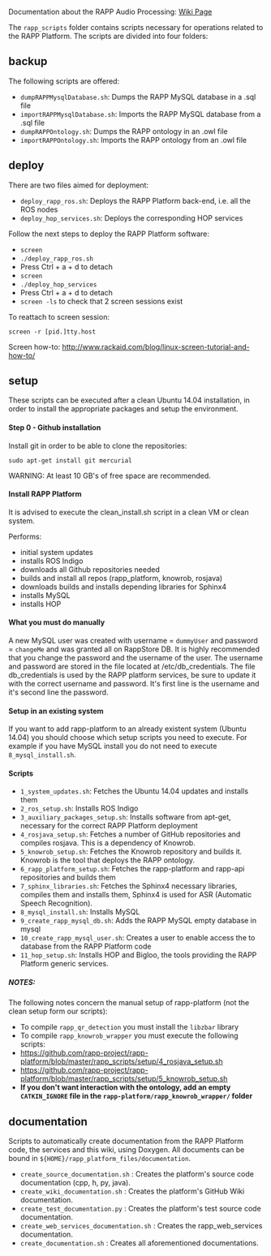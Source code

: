 Documentation about the RAPP Audio Processing: [Wiki Page](https://github.com/rapp-project/rapp-platform/wiki/RAPP-Scripts)

The ```rapp_scripts``` folder contains scripts necessary for operations related to the RAPP Platform. The scripts are divided into four folders:

## backup

The following scripts are offered:
- ```dumpRAPPMysqlDatabase.sh```: Dumps the RAPP MySQL database in a .sql file
- ```importRAPPMysqlDatabase.sh```: Imports the RAPP MySQL database from a .sql file
- ```dumpRAPPOntology.sh```: Dumps the RAPP ontology in an .owl file
- ```importRAPPOntology.sh```: Imports the RAPP ontology from an .owl file

## deploy

There are two files aimed for deployment:

- ```deploy_rapp_ros.sh```: Deploys the RAPP Platform back-end, i.e. all the ROS nodes
- ```deploy_hop_services.sh```: Deploys the corresponding HOP services

Follow the next steps to deploy the RAPP Platform software:

- ```screen```
- ```./deploy_rapp_ros.sh```
- Press Ctrl + a + d to detach
- ```screen```
- ```./deploy_hop_services```
- Press Ctrl + a + d to detach
- ```screen -ls``` to check that 2 screen sessions exist

To reattach to screen session:
```
screen -r [pid.]tty.host
```

Screen how-to: http://www.rackaid.com/blog/linux-screen-tutorial-and-how-to/

## setup

These scripts can be executed after a clean Ubuntu 14.04 installation, in order
to install the appropriate packages and setup the environment.

#### Step 0 - Github installation

Install git in order to be able to clone the repositories:

```sudo apt-get install git mercurial```

WARNING: At least 10 GB's of free space are recommended.

#### Install RAPP Platform

It is advised to execute the clean_install.sh script in a clean VM or clean system.

Performs:
- initial system updates 
- installs ROS Indigo 
- downloads all Github repositories needed
- builds and install all repos (rapp_platform, knowrob, rosjava)
- downloads builds and installs depending libraries for Sphinx4
- installs MySQL
- installs HOP

#### What you must do manually

A new MySQL user was created with username = ```dummyUser``` and password = ```changeMe``` and was granted all on RappStore DB. It is highly recommended that you change the password and the username of the user. The username and password are stored in the file located at /etc/db_credentials. The file db_credentials is used by the RAPP platform services, be sure to update it with the correct username and password. It's first line is the username and it's second line the password.

#### Setup in an existing system

If you want to add rapp-platform to an already existent system (Ubuntu 14.04) you should choose which setup scripts you need to execute. For example if you have MySQL install you do not need to execute ```8_mysql_install.sh```.

#### Scripts

- ```1_system_updates.sh```: Fetches the Ubuntu 14.04 updates and installs them
- ```2_ros_setup.sh```: Installs ROS Indigo
- ```3_auxiliary_packages_setup.sh```: Installs software from apt-get, necessary for the correct RAPP Platform deployment
- ```4_rosjava_setup.sh```: Fetches a number of GitHub repositories and compiles rosjava. This is a dependency of Knowrob.
- ```5_knowrob_setup.sh```: Fetches the Knowrob repository and builds it. Knowrob is the tool that deploys the RAPP ontology.
- ```6_rapp_platform_setup.sh```: Fetches the rapp-platform and rapp-api repositories and builds them
- ```7_sphinx_libraries.sh```: Fetches the Sphinx4 necessary libraries, compiles them and installs them, Sphinx4 is used for ASR (Automatic Speech Recognition).
- ```8_mysql_install.sh```: Installs MySQL
- ```9_create_rapp_mysql_db.sh```: Adds the RAPP MySQL empty database in mysql
- ```10_create_rapp_mysql_user.sh```: Creates a user to enable access the to database from the RAPP Platform code
- ```11_hop_setup.sh```: Installs HOP and Bigloo, the tools providing the RAPP Platform generic services.

##### NOTES:

The following notes concern the manual setup of rapp-platform (not the clean setup form our scripts):

- To compile ```rapp_qr_detection``` you must install the ```libzbar``` library
- To compile ```rapp_knowrob_wrapper``` you must execute the following scripts:
 - https://github.com/rapp-project/rapp-platform/blob/master/rapp_scripts/setup/4_rosjava_setup.sh
 - https://github.com/rapp-project/rapp-platform/blob/master/rapp_scripts/setup/5_knowrob_setup.sh
 - **If you don't want interaction with the ontology, add an empty ```CATKIN_IGNORE``` file in the ```rapp-platform/rapp_knowrob_wrapper/``` folder**

## documentation

Scripts to automatically create documentation from the RAPP Platform code, the services and this wiki, using Doxygen.
All documents can be bound in ```${HOME}/rapp_platform_files/documentation```.

- `create_source_documentation.sh` : Creates the platform's source code documentation (cpp, h, py, java).
- `create_wiki_documentation.sh` : Creates the platform's GitHub Wiki documentation.
- `create_test_documentation.py` : Creates the platform's test source code documentation.
- `create_web_services_documentation.sh` : Creates the rapp_web_services documentation.
- `create_documentation.sh` : Creates all aforementioned documentations.
